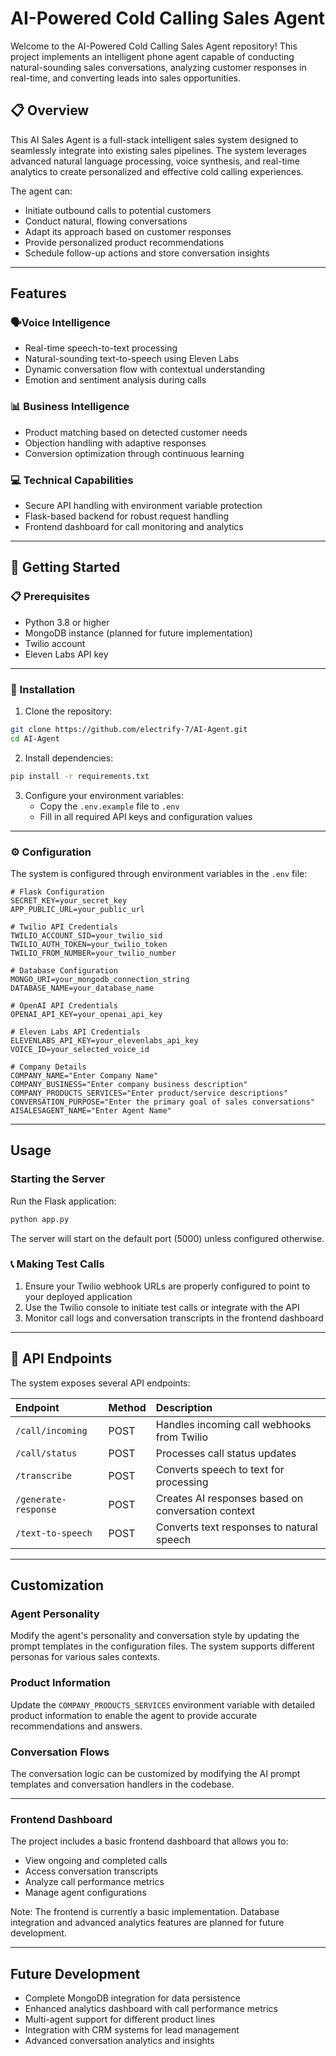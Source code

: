 # AI-Powered Cold Calling Sales Agent

Welcome to the AI-Powered Cold Calling Sales Agent repository! This project implements an intelligent phone agent capable of conducting natural-sounding sales conversations, analyzing customer responses in real-time, and converting leads into sales opportunities.


## 📋 Overview

This AI Sales Agent is a full-stack intelligent sales system designed to seamlessly integrate into existing sales pipelines. The system leverages advanced natural language processing, voice synthesis, and real-time analytics to create personalized and effective cold calling experiences.

The agent can:

- Initiate outbound calls to potential customers
- Conduct natural, flowing conversations
- Adapt its approach based on customer responses
- Provide personalized product recommendations
- Schedule follow-up actions and store conversation insights

---

## Features

### 🗣️Voice Intelligence

- Real-time speech-to-text processing
- Natural-sounding text-to-speech using Eleven Labs
- Dynamic conversation flow with contextual understanding
- Emotion and sentiment analysis during calls


### 📊 Business Intelligence

- Product matching based on detected customer needs
- Objection handling with adaptive responses
- Conversion optimization through continuous learning


### 💻 Technical Capabilities

- Secure API handling with environment variable protection
- Flask-based backend for robust request handling
- Frontend dashboard for call monitoring and analytics

---

## 🚀 Getting Started

### 📋 Prerequisites

- Python 3.8 or higher
- MongoDB instance (planned for future implementation)
- Twilio account
- Eleven Labs API key

---

### 🔧 Installation

1. Clone the repository:
```bash
git clone https://github.com/electrify-7/AI-Agent.git
cd AI-Agent
```
<!--
2. Create and activate a virtual environment:
```bash
python -m venv venv
# On Windows
venv\Scripts\activate
# On macOS/Linux
source venv/bin/activate
```
-->

2. Install dependencies:
```bash
pip install -r requirements.txt
```

3. Configure your environment variables:
    - Copy the `.env.example` file to `.env`
    - Fill in all required API keys and configuration values

---

### ⚙️ Configuration

The system is configured through environment variables in the `.env` file:

```
# Flask Configuration
SECRET_KEY=your_secret_key
APP_PUBLIC_URL=your_public_url  

# Twilio API Credentials
TWILIO_ACCOUNT_SID=your_twilio_sid
TWILIO_AUTH_TOKEN=your_twilio_token
TWILIO_FROM_NUMBER=your_twilio_number

# Database Configuration
MONGO_URI=your_mongodb_connection_string
DATABASE_NAME=your_database_name

# OpenAI API Credentials
OPENAI_API_KEY=your_openai_api_key

# Eleven Labs API Credentials
ELEVENLABS_API_KEY=your_elevenlabs_api_key
VOICE_ID=your_selected_voice_id

# Company Details
COMPANY_NAME="Enter Company Name"
COMPANY_BUSINESS="Enter company business description"
COMPANY_PRODUCTS_SERVICES="Enter product/service descriptions"
CONVERSATION_PURPOSE="Enter the primary goal of sales conversations"
AISALESAGENT_NAME="Enter Agent Name"
```

---

## Usage

### Starting the Server

Run the Flask application:

```bash
python app.py
```

The server will start on the default port (5000) unless configured otherwise.

### 📞 Making Test Calls

1. Ensure your Twilio webhook URLs are properly configured to point to your deployed application
2. Use the Twilio console to initiate test calls or integrate with the API
3. Monitor call logs and conversation transcripts in the frontend dashboard

---

## 🔌 API Endpoints

The system exposes several API endpoints:


| Endpoint | Method | Description |
| :-- | :-- | :-- |
| `/call/incoming` | POST | Handles incoming call webhooks from Twilio |
| `/call/status` | POST | Processes call status updates |
| `/transcribe` | POST | Converts speech to text for processing |
| `/generate-response` | POST | Creates AI responses based on conversation context |
| `/text-to-speech` | POST | Converts text responses to natural speech |

---

## Customization

### Agent Personality

Modify the agent's personality and conversation style by updating the prompt templates in the configuration files. The system supports different personas for various sales contexts.

### Product Information

Update the `COMPANY_PRODUCTS_SERVICES` environment variable with detailed product information to enable the agent to provide accurate recommendations and answers.

### Conversation Flows

The conversation logic can be customized by modifying the AI prompt templates and conversation handlers in the codebase.
<!--
---

## Security

This system handles sensitive customer information and requires proper security measures:

- All API keys should be kept secure in environment variables
- Implement proper authentication for API endpoints
- Ensure GDPR and other regulatory compliance for call recording and data storage
- Regularly rotate API keys and access credentials

---

## Troubleshooting

### Common Issues

1. **Voice quality issues**: Check Eleven Labs configuration and voice selection
2. **Slow response times**: Optimize OpenAI API calls and implement caching
3. **Call connection failures**: Verify Twilio credentials and webhook configurations
4. **Database connection errors**: Check MongoDB connection string and network access
-->
---

### Frontend Dashboard

The project includes a basic frontend dashboard that allows you to:

- View ongoing and completed calls
- Access conversation transcripts
- Analyze call performance metrics
- Manage agent configurations

<p>Note: The frontend is currently a basic implementation. Database integration and advanced analytics features are planned for future development.</p>

---

## Future Development

- Complete MongoDB integration for data persistence
- Enhanced analytics dashboard with call performance metrics
- Multi-agent support for different product lines
- Integration with CRM systems for lead management
- Advanced conversation analytics and insights



[^1]: https://github.com/adam-p/markdown-here/wiki/markdown-cheatsheet

[^2]: https://google.github.io/styleguide/docguide/style.html

[^3]: https://www.markdownguide.org/hacks/

[^4]: https://docs.gitlab.com/ee/user/markdown.html

[^5]: https://www.jetbrains.com/help/hub/markdown-syntax.html

[^6]: https://docs.github.com/github/writing-on-github/getting-started-with-writing-and-formatting-on-github/basic-writing-and-formatting-syntax

[^7]: https://stackoverflow.com/questions/44610355/how-to-create-horizontal-line-in-markdown-using-hexo-framework

[^8]: https://www.shecodes.io/athena/98542-how-to-wrap-text-in-a-readme-file-using-markup

[^9]: https://css-tricks.com/little-stuff-markdown-always-forget-google/

